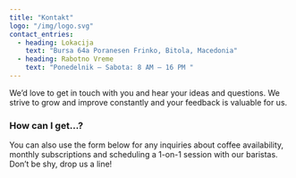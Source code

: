 ```yaml
---
title: "Kontakt"
logo: "/img/logo.svg"
contact_entries:
  - heading: Lokacija
    text: "Bursa 64a Poranesen Frinko, Bitola, Macedonia"
  - heading: Rabotno Vreme
    text: "Ponedelnik – Sabota: 8 AM – 16 PM "
---
```


We’d love to get in touch with you and hear your ideas and
questions. We strive to grow and improve constantly and your feedback
is valuable for us.

<h3 class="f4 b lh-title mb2">How can I get…?</h3>

You can also use the form below for any inquiries about coffee
availability, monthly subscriptions and scheduling a 1-on-1 session
with our baristas. Don’t be shy, drop us a line!
